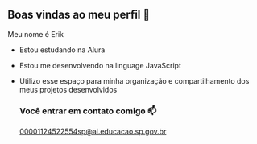 ## Boas vindas ao meu perfil 💙

Meu nome é Erik

- Estou estudando na Alura
- Estou me desenvolvendo na linguage JavaScript
- Utilizo esse espaço para minha organização e compartilhamento dos meus projetos desenvolvidos

  ### Você entrar em contato comigo 📫

   00001124522554sp@al.educacao.sp.gov.br
  
